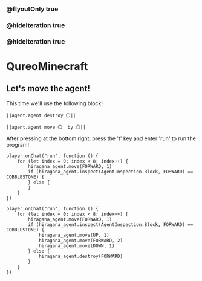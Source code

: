 ### @flyoutOnly true
### @hideIteration true
### @hideIteration true
# QureoMinecraft

## Let's move the agent!

This time we'll use the following block!

``||agent.agent destroy 〇||``

``||agent.agent move 〇  by 〇||``

After pressing [](https://raw.githubusercontent.com/camp-minecraft/TechkidsCampTutorial/master/images/playbutton.png) at the bottom right, press the 't' key and enter 'run' to run the program!

```template
player.onChat("run", function () {
    for (let index = 0; index < 8; index++) {
        hiragana_agent.move(FORWARD, 1)
        if (hiragana_agent.inspect(AgentInspection.Block, FORWARD) == COBBLESTONE) {
        } else {
        }
    }
})

```
```ghost
player.onChat("run", function () {
    for (let index = 0; index < 8; index++) {
        hiragana_agent.move(FORWARD, 1)
        if (hiragana_agent.inspect(AgentInspection.Block, FORWARD) == COBBLESTONE) {
            hiragana_agent.move(UP, 1)
            hiragana_agent.move(FORWARD, 2)
            hiragana_agent.move(DOWN, 1)
        } else {
            hiragana_agent.destroy(FORWARD)
        }
    }
})
```